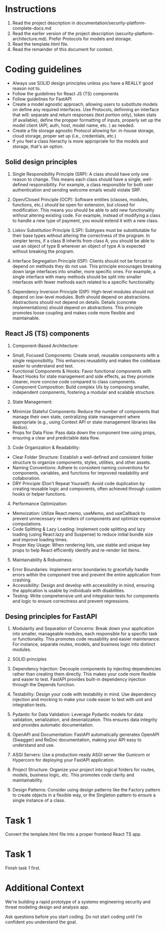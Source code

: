 # Instructions
1) Read the project description in documentation/security-platform-complete-docs.md
2) Read the earlier version of the project description (security-platform-architecture.md).  Prefer Protocols for models and storage.
3) Read the template.html file.
4) Read the remainder of this document for context.

# Coding guidelines
- Always use SOLID design principles unless you have a REALLY good reason not to.
- Follow the guidelines for React JS (TS) components
- Follow guidelines for FastAPI
- Create a model agnostic approach, allowing users to substitute models on define any required interfaces.  Use Protocols, definning an interface that will: separate and return responses (text portion only), token stats (if available), define the propper formatting of inputs, properly set up the model client (API, auth, host, model name, etc. ) as needed.
- Create a file storage agnostic Protocol allowing for: in-house storage, cloud storage, proper set up (i.e., credentials, etc.)
- If you feel a class hierachy is more appropriate for the models and storage, that's an option. 

## Solid design principles
1. Single Responsibility Principle (SRP): A class should have only one reason to change. This means each class should have a single, well-defined responsibility. For example, a class responsible for both user authentication and sending welcome emails would violate SRP. 

2. Open/Closed Principle (OCP): Software entities (classes, modules, functions, etc.) should be open for extension, but closed for modification. This means you should be able to add new functionality without altering existing code. For example, instead of modifying a class to handle a new type of payment, you would extend it with a new class. 

3. Liskov Substitution Principle (LSP): Subtypes must be substitutable for their base types without altering the correctness of the program. In simpler terms, if a class B inherits from class A, you should be able to use an object of type B wherever an object of type A is expected without breaking the program. 

4. Interface Segregation Principle (ISP): Clients should not be forced to depend on methods they do not use. This principle encourages breaking down large interfaces into smaller, more specific ones. For example, a single interface with many methods should be split into smaller interfaces with fewer methods each related to a specific functionality. 

5. Dependency Inversion Principle (DIP): High-level modules should not depend on low-level modules. Both should depend on abstractions. Abstractions should not depend on details. Details (concrete implementations) should depend on abstractions. This principle promotes loose coupling and makes code more flexible and maintainable. 

## React JS (TS) components
1. Component-Based Architecture:
- Small, Focused Components: Create small, reusable components with a single responsibility. This enhances reusability and makes the codebase easier to understand and test.
- Functional Components & Hooks: Favor functional components with React Hooks for state management and side effects, as they promote cleaner, more concise code compared to class components.
- Component Composition: Build complex UIs by composing smaller, independent components, fostering a modular and scalable structure.

2. State Management:
- Minimize Stateful Components: Reduce the number of components that manage their own state, centralizing state management where appropriate (e.g., using Context API or state management libraries like Redux).
- Props for Data Flow: Pass data down the component tree using props, ensuring a clear and predictable data flow.

3. Code Organization & Readability:
- Clear Folder Structure: Establish a well-defined and consistent folder structure to organize components, styles, utilities, and other assets.
- Naming Conventions: Adhere to consistent naming conventions for components, variables, and functions for improved readability and collaboration.
- DRY Principle (Don't Repeat Yourself): Avoid code duplication by creating reusable logic and components, often achieved through custom hooks or helper functions.

4. Performance Optimization:
- Memoization: Utilize React.memo, useMemo, and useCallback to prevent unnecessary re-renders of components and optimize expensive computations.
- Code Splitting & Lazy Loading: Implement code splitting and lazy loading (using React.lazy and Suspense) to reduce initial bundle size and improve loading times.
- Proper Key Usage: When rendering lists, use stable and unique key props to help React efficiently identify and re-render list items.

5. Maintainability & Robustness:
- Error Boundaries: Implement error boundaries to gracefully handle errors within the component tree and prevent the entire application from crashing.
- Accessibility: Design and develop with accessibility in mind, ensuring the application is usable by individuals with disabilities.
- Testing: Write comprehensive unit and integration tests for components and logic to ensure correctness and prevent regressions.

## Desing principles for FastAPI
1. Modularity and Separation of Concerns:
Break down your application into smaller, manageable modules, each responsible for a specific task or functionality. This promotes code reusability and easier maintenance. For instance, separate routes, models, and business logic into distinct modules. 

2. SOLID principles

3. Dependency Injection:
Decouple components by injecting dependencies rather than creating them directly. This makes your code more flexible and easier to test. FastAPI provides built-in dependency injection through the Depends function. 

4. Testability:
Design your code with testability in mind. Use dependency injection and mocking to make your code easier to test with unit and integration tests. 

5. Pydantic for Data Validation:
Leverage Pydantic models for data validation, serialization, and deserialization. This ensures data integrity and provides automatic documentation. 

6. OpenAPI and Documentation:
FastAPI automatically generates OpenAPI (Swagger) and ReDoc documentation, making your API easy to understand and use. 

7. ASGI Servers:
Use a production-ready ASGI server like Gunicorn or Hypercorn for deploying your FastAPI application. 

8. Project Structure:
Organize your project into logical folders for routes, models, business logic, etc. This promotes code clarity and maintainability. 

9. Design Patterns:
Consider using design patterns like the Factory pattern to create objects in a flexible way, or the Singleton pattern to ensure a single instance of a class. 

# Task 1
Convert the template.html file into a proper frontend React TS app.

# Task 1
Finish task 1 first.

# Additional Context
We're building a rapid prototype of a systems engineering security and threat modeling design and analysis app.  

Ask questions before you start coding. 
Do not start coding until I'm confident you understand the goal.